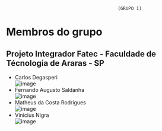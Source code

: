                                               (GRUPO 1)

<h1>Membros do grupo </h1>

<h2>Projeto Integrador Fatec - Faculdade de Técnologia de Araras - SP</h2>


- Carlos Degasperi <BR>
![image](https://user-images.githubusercontent.com/45121771/205766614-241029ac-88e5-4937-9536-292c89d7eca8.png)<br>
- Fernando Augusto Saldanha <br>
![image](https://user-images.githubusercontent.com/45121771/205764070-195c10f4-3c1a-46bc-aeb7-1ccb2124d297.png) <br>
- Matheus da Costa Rodrigues <br>
![image](https://user-images.githubusercontent.com/45121771/205764135-b1e655f6-12ae-493f-8d41-d6dac8d9f819.png) <br>
- Vinicius Nigra <br>
![image](https://user-images.githubusercontent.com/45121771/205764844-172cb6ac-565b-421f-9928-c4e975a07caf.png) <br>

